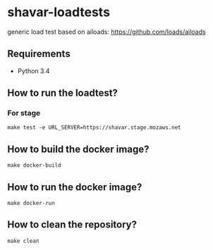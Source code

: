 # shavar-loadtests

generic load test based on ailoads: https://github.com/loads/ailoads

## Requirements

- Python 3.4


## How to run the loadtest?

### For stage

    make test -e URL_SERVER=https://shavar.stage.mozaws.net


## How to build the docker image?

    make docker-build


## How to run the docker image?

    make docker-run


## How to clean the repository?

    make clean
